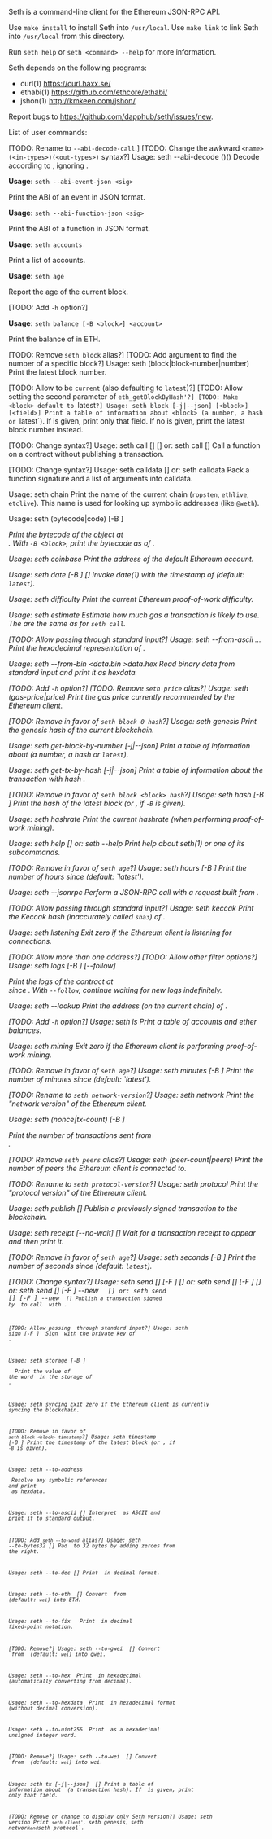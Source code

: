 Seth is a command-line client for the Ethereum JSON-RPC API.

Use `make install` to install Seth into `/usr/local`.
Use `make link` to link Seth into `/usr/local` from this directory.

Run `seth help` or `seth <command> --help` for more information.

Seth depends on the following programs:

 * curl(1) <https://curl.haxx.se/>
 * ethabi(1) <https://github.com/ethcore/ethabi/>
 * jshon(1) <http://kmkeen.com/jshon/>

Report bugs to <https://github.com/dapphub/seth/issues/new>.

List of user commands:

  [TODO: Rename to `--abi-decode-call`.]
  [TODO: Change the awkward `<name>(<in-types>)(<out-types>)` syntax?]
  Usage: seth --abi-decode <name>(<in-types>)(<out-types>) <hexdata>
  Decode <hexdata> according to <out-types>, ignoring <in-types>.

  **Usage:** `seth --abi-event-json <sig>`
  
  Print the ABI of an event in JSON format.

  **Usage:** `seth --abi-function-json <sig>`
  
  Print the ABI of a function in JSON format.

  **Usage:** `seth accounts`
  
  Print a list of accounts.

  **Usage:** `seth age`
  
  Report the age of the current block.

  [TODO: Add `-h` option?]
  
  **Usage:** `seth balance [-B <block>] <account>`
  
  Print the balance of <account> in ETH.

  [TODO: Remove `seth block` alias?]
  [TODO: Add <block> argument to find the number of a specific block?]
  Usage: seth (block|block-number|number)
  Print the latest block number.

  [TODO: Allow <block> to be `current` (also defaulting to `latest`)?]
  [TODO: Allow setting the second parameter of `eth_getBlockByHash'?]
  [TODO: Make <block> default to `latest`?]
  Usage: seth block [-j|--json] [<block>] [<field>]
  Print a table of information about <block> (a number, a hash or `latest`).
  If <field> is given, print only that field.
  If no <block> is given, print the latest block number instead.

  [TODO: Change <sig> syntax?]
  Usage: seth call [<options>] <receiver> <sig> [<args>]
     or: seth call [<options>] <receiver> <data>
  Call a function on a contract without publishing a transaction.

  [TODO: Change <sig> syntax?]
  Usage: seth calldata <sig> [<args>]
     or: seth calldata <data>
  Pack a function signature and a list of arguments into calldata.

  Usage: seth chain
  Print the name of the current chain (`ropsten`, `ethlive`, `etclive`).
  This name is used for looking up symbolic addresses (like `@weth`).

  Usage: seth (bytecode|code) [-B <block>] <address>
  Print the bytecode of the object at <address>.
  With `-B <block>`, print the bytecode as of <block>.

  Usage: seth coinbase
  Print the address of the default Ethereum account.

  Usage: seth date [-B <block>] [<date-options>]
  Invoke date(1) with the timestamp of <block> (default: `latest`).

  Usage: seth difficulty
  Print the current Ethereum proof-of-work difficulty.

  Usage: seth estimate <options>
  Estimate how much gas a transaction is likely to use.
  The <options> are the same as for `seth call`.

  [TODO: Allow passing <text> through standard input?]
  Usage: seth --from-ascii <text>...
  Print the hexadecimal representation of <text>.

  Usage: seth --from-bin <data.bin >data.hex
  Read binary data from standard input and print it as hexdata.

  [TODO: Add `-h` option?]
  [TODO: Remove `seth price` alias?]
  Usage: seth (gas-price|price)
  Print the gas price currently recommended by the Ethereum client.

  [TODO: Remove in favor of `seth block 0 hash`?]
  Usage: seth genesis
  Print the genesis hash of the current blockchain.

  Usage: seth get-block-by-number [-j|--json] <block>
  Print a table of information about <block> (a number, a hash or `latest`).

  Usage: seth get-tx-by-hash [-j|--json] <tx>
  Print a table of information about the transaction with hash <tx>.

  [TODO: Remove in favor of `seth block <block> hash`?]
  Usage: seth hash [-B <block>]
  Print the hash of the latest block (or <block>, if `-B` is given).

  Usage: seth hashrate
  Print the current hashrate (when performing proof-of-work mining).

  Usage: seth help [<command>]
     or: seth <command> --help
  Print help about seth(1) or one of its subcommands.

  [TODO: Remove in favor of `seth age`?]
  Usage: seth hours [-B <block>]
  Print the number of hours since <block> (default: `latest').

  Usage: seth --jsonrpc <jshon-options>
  Perform a JSON-RPC call with a request built from <jshon-options>.

  [TODO: Allow passing <hexdata> through standard input?]
  Usage: seth keccak <hexdata>
  Print the Keccak hash (inaccurately called `sha3`) of <hexdata>.

  Usage: seth listening
  Exit zero if the Ethereum client is listening for connections.

  [TODO: Allow more than one address?]
  [TODO: Allow other filter options?]
  Usage: seth logs [-B <block>] [--follow] <address>
  Print the logs of the contract at <address> since <block>.
  With `--follow`, continue waiting for new logs indefinitely.

  Usage: seth --lookup <symbolic-address>
  Print the address (on the current chain) of <symbolic-address>.

  [TODO: Add `-h` option?]
  Usage: seth ls
  Print a table of accounts and ether balances.

  Usage: seth mining
  Exit zero if the Ethereum client is performing proof-of-work mining.

  [TODO: Remove in favor of `seth age`?]
  Usage: seth minutes [-B <block>]
  Print the number of minutes since <block> (default: `latest').

  [TODO: Rename to `seth network-version`?]
  Usage: seth network
  Print the "network version" of the Ethereum client.

  Usage: seth (nonce|tx-count) [-B <block>] <address>
  Print the number of transactions sent from <address>.

  [TODO: Remove `seth peers` alias?]
  Usage: seth (peer-count|peers)
  Print the number of peers the Ethereum client is connected to.

  [TODO: Rename to `seth protocol-version`?]
  Usage: seth protocol
  Print the "protocol version" of the Ethereum client.

  Usage: seth publish [<txdata>]
  Publish a previously signed transaction to the blockchain.

  Usage: seth receipt [--no-wait] <tx> [<field>]
  Wait for a transaction receipt to appear and then print it.

  [TODO: Remove in favor of `seth age`?]
  Usage: seth seconds [-B <block>]
  Print the number of seconds since <block> (default: `latest`).

  [TODO: Change <sig> syntax?]
  Usage: seth send [<opts>] [-F <from>] <to> <sig> [<args>]
     or: seth send [<opts>] [-F <from>] <to> [<data>]
     or: seth send [<opts>] [-F <from>] --new <code> <sig> [<args>]
     or: seth send [<opts>] [-F <from>] --new <code> [<data>]
  Publish a transaction signed by <from> to call <to> with <data>.

  [TODO: Allow passing <hexdata> through standard input?]
  Usage: seth sign [-F <sender>] <hexdata>
  Sign <hexdata> with the private key of <account>.

  Usage: seth storage [-B <block>] <address> <slot>
  Print the value of the word <slot> in the storage of <address>.

  Usage: seth syncing
  Exit zero if the Ethereum client is currently syncing the blockchain.

  [TODO: Remove in favor of `seth block <block> timestamp`?]
  Usage: seth timestamp [-B <block>]
  Print the timestamp of the latest block (or <block>, if `-B` is given).

  Usage: seth --to-address <address>
  Resolve any symbolic references and print <address> as hexdata.

  Usage: seth --to-ascii [<hexdata>]
  Interpret <hexdata> as ASCII and print it to standard output.

  [TODO: Add `seth --to-word` alias?]
  Usage: seth --to-bytes32 [<hexdata>]
  Pad <hexdata> to 32 bytes by adding zeroes from the right.

  Usage: seth --to-dec [<hexnum>]
  Print <hexnum> in decimal format.

  Usage: seth --to-eth <amount> [<unit>]
  Convert <amount> from <unit> (default: `wei`) into ETH.

  Usage: seth --to-fix <decimals> <number>
  Print <number> in decimal fixed-point notation.

  [TODO: Remove?]
  Usage: seth --to-gwei <amount> [<unit>]
  Convert <amount> from <unit> (default: `wei`) into gwei.

  Usage: seth --to-hex <number>
  Print <number> in hexadecimal (automatically converting from decimal).

  Usage: seth --to-hexdata <data>
  Print <data> in hexadecimal format (without decimal conversion).

  Usage: seth --to-uint256 <number>
  Print <number> as a hexadecimal unsigned integer word.

  [TODO: Remove?]
  Usage: seth --to-wei <amount> [<unit>]
  Convert <amount> from <unit> (default: `wei`) into wei.

  Usage: seth tx [-j|--json] <tx> [<field>]
  Print a table of information about <tx> (a transaction hash).
  If <field> is given, print only that field.

  [TODO: Remove or change to display only Seth version?]
  Usage: seth version
  Print `seth client', `seth genesis`, `seth network` and `seth protocol`.
